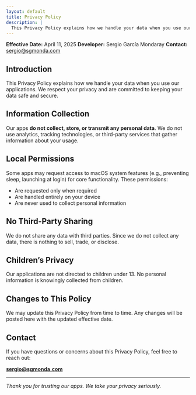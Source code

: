 ```yaml
---
layout: default
title: Privacy Policy
description: |
  This Privacy Policy explains how we handle your data when you use our applications
---
```


**Effective Date:** April 11, 2025
**Developer:** Sergio García Mondaray
**Contact:** [sergio@sgmonda.com](mailto:sergio@sgmonda.com)

## Introduction

This Privacy Policy explains how we handle your data when you use our applications. We respect your privacy and are committed to keeping your data safe and secure.

## Information Collection

Our apps **do not collect, store, or transmit any personal data**. We do not use analytics, tracking technologies, or third-party services that gather information about your usage.

## Local Permissions

Some apps may request access to macOS system features (e.g., preventing sleep, launching at login) for core functionality. These permissions:
- Are requested only when required
- Are handled entirely on your device
- Are never used to collect personal information

## No Third-Party Sharing

We do not share any data with third parties. Since we do not collect any data, there is nothing to sell, trade, or disclose.

## Children’s Privacy

Our applications are not directed to children under 13. No personal information is knowingly collected from children.

## Changes to This Policy

We may update this Privacy Policy from time to time. Any changes will be posted here with the updated effective date.

## Contact

If you have questions or concerns about this Privacy Policy, feel free to reach out:

**sergio@sgmonda.com**

---

*Thank you for trusting our apps. We take your privacy seriously.*
